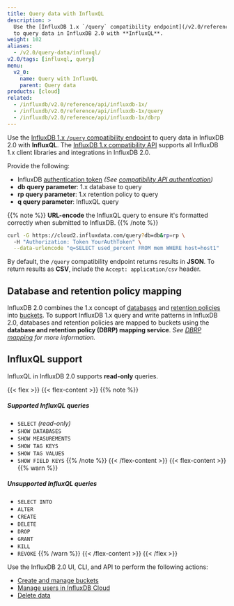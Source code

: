 ```yaml
---
title: Query data with InfluxQL
description: >
  Use the [InfluxDB 1.x `/query` compatibility endpoint](/v2.0/reference/api/influxdb-1x/query)
  to query data in InfluxDB 2.0 with **InfluxQL**.
weight: 102
aliases:
  - /v2.0/query-data/influxql/
v2.0/tags: [influxql, query]
menu:
  v2_0:
    name: Query with InfluxQL
    parent: Query data
products: [cloud]
related:
  - /influxdb/v2.0/reference/api/influxdb-1x/
  - /influxdb/v2.0/reference/api/influxdb-1x/query
  - /influxdb/v2.0/reference/api/influxdb-1x/dbrp
---
```


Use the [InfluxDB 1.x `/query` compatibility endpoint](/v2.0/reference/api/influxdb-1x/query)
to query data in InfluxDB 2.0 with **InfluxQL**.
The [InfluxDB 1.x compatibility API](/v2.0/reference/api/influxdb-1x/) supports
all InfluxDB 1.x client libraries and integrations in InfluxDB 2.0.

Provide the following:

- InfluxDB [authentication token](/v2.0/security/tokens/)
  _(See [compatibility API authentication](/v2.0/reference/api/influxdb-1x/#authentication))_
- **db query parameter**: 1.x database to query
- **rp query parameter**: 1.x retention policy to query
- **q query parameter**: InfluxQL query

{{% note %}}
**URL-encode** the InfluxQL query to ensure it's formatted correctly when submitted to InfluxDB.
{{% /note %}}

```sh
curl -G https://cloud2.influxdata.com/query?db=db&rp=rp \
  -H "Authorization: Token YourAuthToken" \
  --data-urlencode "q=SELECT used_percent FROM mem WHERE host=host1"
```

By default, the `/query` compatibility endpoint returns results in **JSON**.
To return results as **CSV**, include the `Accept: application/csv` header.

## Database and retention policy mapping
InfluxDB 2.0 combines the 1.x concept of [databases](https://docs.influxdata.com/influxdb/v1.8/concepts/glossary/#database)
and [retention policies](https://docs.influxdata.com/influxdb/v1.8/concepts/glossary/#retention-policy-rp)
into [buckets](/v2.0/reference/glossary/#bucket).
To support InfluxDB 1.x query and write patterns in InfluxDB 2.0, databases and retention
policies are mapped to buckets using the **database and retention policy (DBRP) mapping service**.
_See [DBRP mapping](/v2.0/reference/api/influxdb-1x/dbrp/) for more information._

## InfluxQL support
InfluxQL in InfluxDB 2.0 supports **read-only** queries.

{{< flex >}}
{{< flex-content >}}
{{% note %}}
##### Supported InfluxQL queries

- `SELECT` _(read-only)_
- `SHOW DATABASES`
- `SHOW MEASUREMENTS`
- `SHOW TAG KEYS`
- `SHOW TAG VALUES`
- `SHOW FIELD KEYS`
{{% /note %}}
{{< /flex-content >}}
{{< flex-content >}}
{{% warn %}}
##### Unsupported InfluxQL queries

- `SELECT INTO`
- `ALTER`
- `CREATE`
- `DELETE`
- `DROP`
- `GRANT`
- `KILL`
- `REVOKE`
{{% /warn %}}
{{< /flex-content >}}
{{< /flex >}}

Use the InfluxDB 2.0 UI, CLI, and API to perform the following actions:

- [Create and manage buckets](/v2.0/organizations/buckets/)
- [Manage users in InfluxDB Cloud](/v2.0/account-management/multi-user/)
- [Delete data](/v2.0/reference/cli/influx/delete/)
